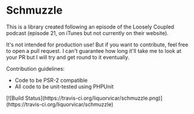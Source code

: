 <h1>Schmuzzle</h1>
<p>This is a library created following an episode of the Loosely Coupled podcast (episode 21, on iTunes but not 
currently on their website).</p>
<p>It's not intended for production use! But if you want to contribute, feel free to open a pull request. I can't 
guarantee how long it'll take me to look at your PR but I will try and get round to it eventually.</p>
<p>Contribution guidelines:
<ul><li>Code to be PSR-2 compatible</li>
<li>All code to be unit-tested using PHPUnit</li></ul>
</p>
<p>
[![Build Status](https://travis-ci.org/liquorvicar/schmuzzle.png)](https://travis-ci.org/liquorvicar/schmuzzle)
</p>